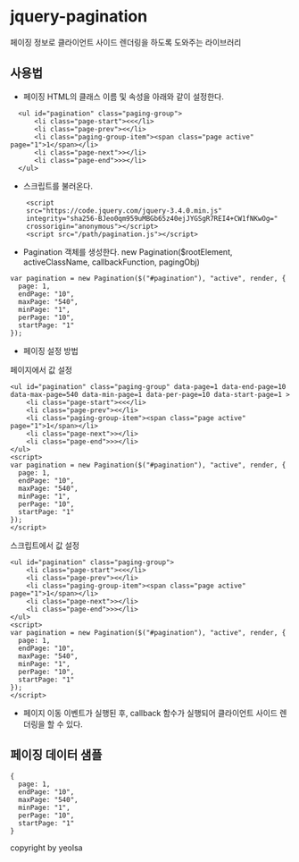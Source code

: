 # jquery-pagination
페이징 정보로 클라이언트 사이드 렌더링을 하도록 도와주는 라이브러리

## 사용법
- 페이징 HTML의 클래스 이름 및 속성을 아래와 같이 설정한다.
```
  <ul id="pagination" class="paging-group">
      <li class="page-start"><<</li>
      <li class="page-prev"><</li>
      <li class="paging-group-item"><span class="page active" page="1">1</span></li>
      <li class="page-next">></li>
      <li class="page-end">>></li>
  </ul>
```
- 스크립트를 불러온다.
```
    <script
    src="https://code.jquery.com/jquery-3.4.0.min.js"
    integrity="sha256-BJeo0qm959uMBGb65z40ejJYGSgR7REI4+CW1fNKwOg="
    crossorigin="anonymous"></script>
    <script src="/path/pagination.js"></script>
```
- Pagination 객체를 생성한다. new Pagination($rootElement, activeClassName, callbackFunction, pagingObj)
```
var pagination = new Pagination($("#pagination"), "active", render, {
  page: 1,
  endPage: "10",
  maxPage: "540",
  minPage: "1",
  perPage: "10",
  startPage: "1"
});
```
- 페이징 설정 방법

페이지에서 값 설정
```
<ul id="pagination" class="paging-group" data-page=1 data-end-page=10 data-max-page=540 data-min-page=1 data-per-page=10 data-start-page=1 >
    <li class="page-start"><<</li>
    <li class="page-prev"><</li>
    <li class="paging-group-item"><span class="page active" page="1">1</span></li>
    <li class="page-next">></li>
    <li class="page-end">>></li>
</ul>
<script>
var pagination = new Pagination($("#pagination"), "active", render, {
  page: 1,
  endPage: "10",
  maxPage: "540",
  minPage: "1",
  perPage: "10",
  startPage: "1"
});  
</script>
```

스크립트에서 값 설정
```
<ul id="pagination" class="paging-group">
    <li class="page-start"><<</li>
    <li class="page-prev"><</li>
    <li class="paging-group-item"><span class="page active" page="1">1</span></li>
    <li class="page-next">></li>
    <li class="page-end">>></li>
</ul>
<script>
var pagination = new Pagination($("#pagination"), "active", render, {
  page: 1,
  endPage: "10",
  maxPage: "540",
  minPage: "1",
  perPage: "10",
  startPage: "1"
});
</script>
```

- 페이지 이동 이벤트가 실행된 후, callback 함수가 실행되어 클라이언트 사이드 렌더링을 할 수 있다.


## 페이징 데이터 샘플
```
{
  page: 1,
  endPage: "10",
  maxPage: "540",
  minPage: "1",
  perPage: "10",
  startPage: "1"
}
```
copyright by yeolsa
